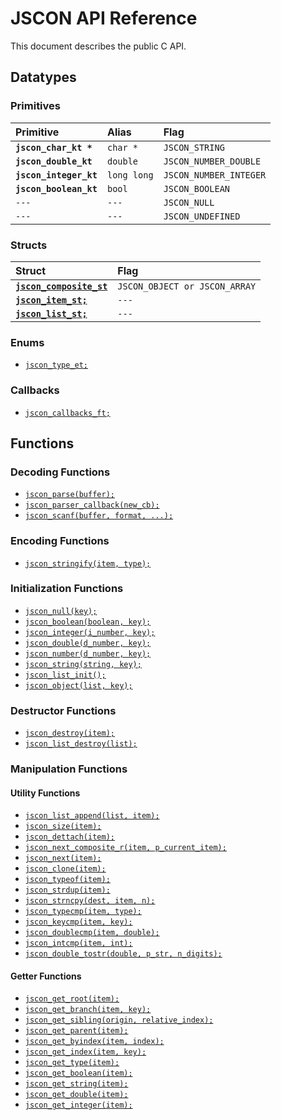 # JSCON API Reference

This document describes the public C API.

## Datatypes

### Primitives

| Primitive | Alias | Flag |
| :--- | :--- | :--- |
|**`jscon_char_kt *`**|`char *`|`JSCON_STRING`|
|**`jscon_double_kt`**|`double`|`JSCON_NUMBER_DOUBLE`|
|**`jscon_integer_kt`**|`long long`|`JSCON_NUMBER_INTEGER`|
|**`jscon_boolean_kt`**|`bool`|`JSCON_BOOLEAN`|
|`---`|`---`|`JSCON_NULL`|
|`---`|`---`|`JSCON_UNDEFINED`|

### Structs

| Struct | Flag |
| :--- | :--- |
|[**`jscon_composite_st`**](api/jscon_composite_st.md)|`JSCON_OBJECT or JSCON_ARRAY`|
|[**`jscon_item_st;`**](api/jscon_item_st.md)|`---`|
|[**`jscon_list_st;`**](api/jscon_list_st.md)|`---`|

### Enums

* [`jscon_type_et;`](api/jscon_type_et.md)

### Callbacks

* [`jscon_callbacks_ft;`](api/jscon_callbacks_ft.md)

## Functions

### Decoding Functions

* [`jscon_parse(buffer);`](api/jscon_parse.md)
* [`jscon_parser_callback(new_cb);`](api/jscon_parser_callback.md)
* [`jscon_scanf(buffer, format, ...);`](api/jscon_scanf.md)

### Encoding Functions

* [`jscon_stringify(item, type);`](api/jscon_stringify.md)

### Initialization Functions

* [`jscon_null(key);`](api/jscon_null.md)
* [`jscon_boolean(boolean, key);`](api/jscon_boolean.md)
* [`jscon_integer(i_number, key);`](api/jscon_integer.md)
* [`jscon_double(d_number, key);`](api/jscon_double.md)
* [`jscon_number(d_number, key);`](api/jscon_number.md)
* [`jscon_string(string, key);`](api/jscon_string.md)
* [`jscon_list_init();`](api/jscon_list_init.md)
* [`jscon_object(list, key);`](api/jscon_object.md)

### Destructor Functions

* [`jscon_destroy(item);`](api/jscon_destroy.md)
* [`jscon_list_destroy(list);`](api/jscon_list_destroy.md)

### Manipulation Functions

#### Utility Functions

* [`jscon_list_append(list, item);`](api/jscon_list_append.md)
* [`jscon_size(item);`](api/jscon_size.md)
* [`jscon_dettach(item);`](api/jscon_dettach.md)
* [`jscon_next_composite_r(item, p_current_item);`](api/jscon_next_composite_r.md)
* [`jscon_next(item);`](api/jscon_next.md)
* [`jscon_clone(item);`](api/jscon_clone.md)
* [`jscon_typeof(item);`](api/jscon_typeof.md)
* [`jscon_strdup(item);`](api/jscon_strdup.md)
* [`jscon_strncpy(dest, item, n);`](api/jscon_strncpy.md)
* [`jscon_typecmp(item, type);`](api/jscon_typecmp.md)
* [`jscon_keycmp(item, key);`](api/jscon_keycmp.md)
* [`jscon_doublecmp(item, double);`](api/jscon_doublecmp.md)
* [`jscon_intcmp(item, int);`](api/jscon_intcmp.md)
* [`jscon_double_tostr(double, p_str, n_digits);`](api/jscon_double_tostr.md)

#### Getter Functions

* [`jscon_get_root(item);`](api/jscon_get_root.md)
* [`jscon_get_branch(item, key);`](api/jscon_get_branch.md)
* [`jscon_get_sibling(origin, relative_index);`](api/jscon_get_sibling.md)
* [`jscon_get_parent(item);`](api/jscon_get_parent.md)
* [`jscon_get_byindex(item, index);`](api/jscon_get_byindex.md)
* [`jscon_get_index(item, key);`](api/jscon_get_key_index.md)
* [`jscon_get_type(item);`](api/jscon_get_type.md)
* [`jscon_get_boolean(item);`](api/jscon_get_boolean.md)
* [`jscon_get_string(item);`](api/jscon_get_string.md)
* [`jscon_get_double(item);`](api/jscon_get_double.md)
* [`jscon_get_integer(item);`](api/jscon_get_integer.md)
